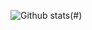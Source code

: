 
![Github stats](https://github-readme-stats.vercel.app/api?username=pir8radio&show_icons=true&count_private=true)(#)
